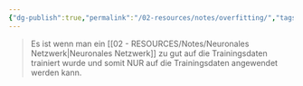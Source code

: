 ```yaml
---
{"dg-publish":true,"permalink":"/02-resources/notes/overfitting/","tags":["ausbildung/gfn/ap1/vorbereitung","informatik/AI"],"noteIcon":"","updated":"2025-10-29T12:59:08.924+01:00"}
---
```


>Es ist wenn man ein [[02 - RESOURCES/Notes/Neuronales Netzwerk\|Neuronales Netzwerk]] zu gut
auf die Trainingsdaten trainiert wurde und somit NUR auf die
Trainingsdaten angewendet werden kann.